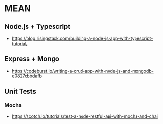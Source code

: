 # MEAN
## Node.js + Typescript
- https://blog.risingstack.com/building-a-node-js-app-with-typescript-tutorial/

## Express + Mongo
- https://codeburst.io/writing-a-crud-app-with-node-js-and-mongodb-e0827cbbdafb

## Unit Tests
### Mocha
- https://scotch.io/tutorials/test-a-node-restful-api-with-mocha-and-chai
